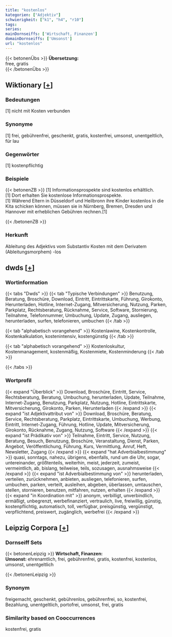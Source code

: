 ```yaml
---
title: "kostenlos"
kategorien: ["Adjektiv"]
schwierigkeit: ["k1", "h4", "r10"]
tags:
series:
mainDornseiffs: ['Wirtschaft, Finanzen']
domainDornseiffs: ['Umsonst']
url: "kostenlos"
---
```


{{< betonenÜbs >}}
**Übersetzung:**  
free, gratis  
{{< /betonenÜbs >}}

## Wiktionary [[+](https://de.wiktionary.org/wiki/kostenlos)]

### Bedeutungen
[1] nicht mit Kosten verbunden  

### Synonyme
[1] frei, gebührenfrei, geschenkt, gratis, kostenfrei, umsonst, unentgeltlich, für lau  

### Gegenwörter
[1] kostenpflichtig  

### Beispiele
{{< betonenZB >}}
[1] Informationsprospekte sind kostenlos erhältlich.  
[1] Dort erhalten Sie kostenlose Informationsprospekte.  
[1] Während Eltern in Düsseldorf und Heilbronn ihre Kinder kostenlos in die Kita schicken können, müssen sie in Nürnberg, Bremen, Dresden und Hannover mit erheblichen Gebühren rechnen.[1]  

{{< /betonenZB >}}
### Herkunft
Ableitung des Adjektivs vom Substantiv Kosten mit dem Derivatem (Ableitungsmorphem) -los  



## dwds [[+](https://www.dwds.de/wb/kostenlos)]

### Wortinformation
{{< tabs "Dwds" >}}
{{< tab "Typische Verbindungen" >}}
Benutzung, Beratung, Broschüre, Download, Eintritt, Eintrittskarte, Führung, Girokonto, Herunterladen, Hotline, Internet-Zugang, Mitversicherung, Nutzung, Parken, Parkplatz, Rechtsberatung, Rücknahme, Service, Software, Stornierung, Teilnahme, Telefonnummer, Umbuchung, Update, Zugang, ausliegen, herunterladen, surfen, telefonieren, umbuchen
{{< /tab >}}

{{< tab "alphabetisch vorangehend" >}}
Kostenlawine, Kostenkontrolle, Kostenkalkulation, kostenintensiv, kostengünstig
{{< /tab >}}

{{< tab "alphabetisch vorangehend" >}}
Kostenloskultur, Kostenmanagement, kostenmäßig, Kostenmiete, Kostenminderung
{{< /tab >}}

{{< /tabs >}}

### Wortprofil
{{< expand "Überblick" >}} Download, Broschüre, Eintritt, Service, Rechtsberatung, Beratung, Umbuchung, herunterladen, Update, Teilnahme, Internet-Zugang, Benutzung, Parkplatz, Nutzung, Hotline, Eintrittskarte, Mitversicherung, Girokonto, Parken, Herunterladen {{< /expand >}}
{{< expand "ist Adjektivattribut von" >}} Download, Broschüre, Beratung, Service, Rechtsberatung, Parkplatz, Eintrittskarte, Umbuchung, Werbung, Eintritt, Internet-Zugang, Führung, Hotline, Update, Mitversicherung, Girokonto, Rücknahme, Zugang, Nutzung, Software {{< /expand >}}
{{< expand "ist Prädikativ von" >}} Teilnahme, Eintritt, Service, Nutzung, Beratung, Besuch, Benutzung, Broschüre, Veranstaltung, Dienst, Parken, Angebot, Veröffentlichung, Führung, Kurs, Vermittlung, Anruf, Heft, Newsletter, Zugang {{< /expand >}}
{{< expand "hat Adverbialbestimmung" >}} quasi, sonntags, nahezu, übrigens, ebenfalls, rund um die Uhr, sogar, untereinander, größtenteils, weiterhin, meist, jederzeit, zumeist, vermeintlich, ab, bislang, teilweise, teils, sozusagen, ausnahmsweise {{< /expand >}}
{{< expand "ist Adverbialbestimmung von" >}} herunterladen, verteilen, zurücknehmen, anbieten, ausliegen, telefonieren, surfen, umbuchen, parken, verteilt, ausleihen, abgeben, überlassen, umtauschen, stellen, stornieren, benutzen, mitfahren, nutzen, erhalten {{< /expand >}}
{{< expand "in Koordination mit" >}} anonym, verbilligt, unverbindlich, ermäßigt, unbegrenzt, werbefinanziert, vertraulich, live, freiwillig, günstig, kostenpflichtig, automatisch, toll, verfügbar, preisgünstig, vergünstigt, verpflichtend, preiswert, zugänglich, werbefrei {{< /expand >}}

## Leipzig Corpora [[+](https://corpora.uni-leipzig.de/en/res?word=kostenlos&corpusId=deu_newscrawl-public_2018)]

### Dornseiff Sets
{{< betonenLeipzig >}}
**Wirtschaft, Finanzen:**  
**Umsonst:** ehrenamtlich, frei, gebührenfrei, gratis, kostenfrei, kostenlos, umsonst, unentgeltlich  

{{< /betonenLeipzig >}}

### Synonym
freigemacht, geschenkt, gebührenlos, gebührenfrei, so, kostenfrei, Bezahlung, unentgeltlich, portofrei, umsonst, frei, gratis


### Similarity based on Cooccurrences
kostenfrei, gratis

